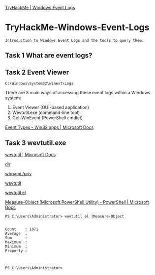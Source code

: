[TryHackMe | Windows Event Logs](https://tryhackme.com/room/windowseventlogs)

# TryHackMe-Windows-Event-Logs
`Introduction to Windows Event Logs and the tools to query them.`
## Task 1 What are event logs?
## Task 2 Event Viewer
`C:\Windows\System32\winevt\Logs`

There are 3 main ways of accessing these event logs within a Windows system:
1. Event Viewer (GUI-based application)
2. Wevtutil.exe (command-line tool)
3. Get-WinEvent (PowerShell cmdlet)

[Event Types - Win32 apps | Microsoft Docs](https://docs.microsoft.com/en-us/windows/win32/eventlog/event-types)

## Task 3 wevtutil.exe
[wevtutil | Microsoft Docs](https://docs.microsoft.com/en-us/windows-server/administration/windows-commands/wevtutil)

[dir](https://github.com/r1skkam/TryHackMe-Windows-Event-Logs/blob/main/dir)

[whoami /priv](https://github.com/r1skkam/TryHackMe-Windows-Event-Logs/blob/main/whoami%20priv)

[wevtutil](https://github.com/r1skkam/TryHackMe-Windows-Event-Logs/blob/main/wevtutil)

[wevtutil el](https://github.com/r1skkam/TryHackMe-Windows-Event-Logs/blob/main/wevtutil%20el)

[Measure-Object (Microsoft.PowerShell.Utility) - PowerShell | Microsoft Docs](https://docs.microsoft.com/en-us/powershell/module/microsoft.powershell.utility/measure-object?view=powershell-7.2)

```
PS C:\Users\Administrator> wevtutil el |Measure-Object


Count    : 1071
Average  :
Sum      :
Maximum  :
Minimum  :
Property :



PS C:\Users\Administrator>
```
